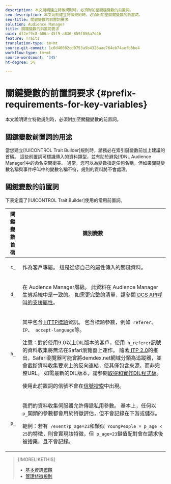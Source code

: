 ```yaml
---
description: 本文說明建立特徵規則時，必須附加至關鍵變數的前置詞。
seo-description: 本文說明建立特徵規則時，必須附加至關鍵變數的前置詞。
seo-title: 關鍵變數的前置詞要求
solution: Audience Manager
title: 關鍵變數的前置詞要求
uuid: df2ef9c8-606a-45f9-a836-859f856a7d4b
feature: Traits
translation-type: tm+mt
source-git-commit: 1c0d40082cd0753a9b4326aae764eb74aefb8be4
workflow-type: tm+mt
source-wordcount: '345'
ht-degree: 5%

---
```



# 關鍵變數的前置詞要求 {#prefix-requirements-for-key-variables}

本文說明建立特徵規則時，必須附加至關鍵變數的前置詞。

<!-- r_tb_variable_prefixes.xml -->

## 關鍵變數前置詞的用途

當您建立[!UICONTROL Trait Builder]規則時，請務必在索引鍵變數前加上建議的首碼。 這些前置詞可標識傳入的資料類型，並有助於避免[!DNL Audience Manager]中的命名空間衝突。 通常，您可以為變數指定任何名稱，但如果關鍵變數名稱與事件呼叫中的變數名稱不符，規則的資料將不會處理。

## 關鍵變數的前置詞

下表定義了[!UICONTROL Trait Builder]使用的常用前置詞。

<table id="table_CFEFA1DBDF904736B6EA2640B7AD26E5"> 
 <thead> 
  <tr> 
   <th colname="col1" class="entry"> 關鍵變數首碼 </th> 
   <th colname="col2" class="entry"> 識別變數 </th> 
  </tr>
 </thead>
 <tbody> 
  <tr> 
   <td colname="col1"><code> c_</code> </td> 
   <td colname="col2"> <p>作為客戶專屬。 這是從您自己的屬性傳入的關鍵資料。 </p> </td> 
  </tr> 
  <tr> 
   <td colname="col1"><code> d_</code> </td> 
   <td colname="col2"> <p>在<span class="keyword"> Audience Manager</span>層級。 此資料在<span class="keyword"> Audience Manager</span>生態系統中是一致的。 如需更完整的清單，請參閱<a href="../../api/dcs-intro/dcs-api-reference/dcs-keys.md"> DCS API呼叫的支援屬性</a>。</p> </td> 
  </tr>
  <tr> 
   <td colname="col1"><code> h_</code> </td> 
   <td colname="col2"> <p>其中包含<a href="https://en.wikipedia.org/wiki/List_of_HTTP_header_fields" scope="external" format="html"> HTTP標題</a>資訊。 包含標題參數，例如<code> referer</code>、<code> IP</code>、<code> accept-language</code>等。 </p> <p> <p>注意：對於使用9.0以上DIL版本的客戶，使用<code> h_referer</code>訊號的資料收集將無法在Safari瀏覽器上運作。 隨著<a href="https://webkit.org/blog/8311/intelligent-tracking-prevention-2-0/" format="https" scope="external"> ITP 2.0</a>的推出，Safari瀏覽器可能會將demdex.net網域分類為追蹤器，並會截斷資料收集要求上的反向連結，使其僅包含來源，而非完整URL。 如需最新的DIL版本，請參閱<a href="../../dil/dil-overview.md#get-implement-dil-code">取得和實作DIL程式碼</a>。<p>使用此前置詞的信號不會在<a href="../data-explorer/data-explorer-signals-search/data-explorer-signals-search.md">信號搜索</a>中出現。</p></p> </p> </td> 
  </tr> 
  <tr> 
   <td colname="col1"><code> p_</code> </td> 
   <td colname="col2"> <p>我們的<span class="wintitle">資料收集伺服器</span>允許傳遞私用參數。 基本上，任何以<code> p_</code>開頭的參數都會用於特徵評估，但不會記錄在下游或儲存。 </p> <p>範例：若有<code> /event?p_age=23</code>和類似<code> YoungPeople = p_age &lt; 25</code>的特徵，則會實現該特徵，但<code> p_age=23</code>鍵值配對會在請求後被捨棄，且不會記錄。 </p> </td> 
  </tr> 
 </tbody> 
</table>

>[!MORELIKETHIS]
>
>* [基本資訊概觀](../../features/traits/create-onboarded-rule-based-traits.md)
>* [管理特徵規則](../../features/traits/manage-trait-rules.md#managing-trait-rules)


